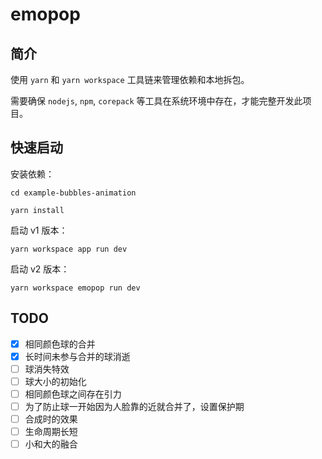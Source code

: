 # emopop

## 简介

使用 `yarn` 和 `yarn workspace` 工具链来管理依赖和本地拆包。

需要确保 `nodejs`, `npm`, `corepack` 等工具在系统环境中存在，才能完整开发此项目。

## 快速启动

安装依赖：

```shell
cd example-bubbles-animation

yarn install
```

启动 v1 版本：

```shell
yarn workspace app run dev
```

启动 v2 版本：

```shell
yarn workspace emopop run dev
```

## TODO

- [x] 相同颜色球的合并
- [x] 长时间未参与合并的球消逝
- [ ] 球消失特效
- [ ] 球大小的初始化
- [ ] 相同颜色球之间存在引力
- [ ] 为了防止球一开始因为人脸靠的近就合并了，设置保护期
- [ ] 合成时的效果
- [ ] 生命周期长短
- [ ] 小和大的融合